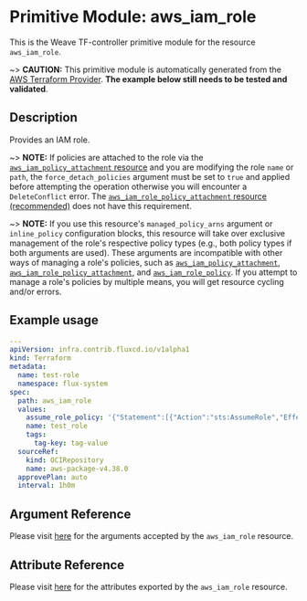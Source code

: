 
# Primitive Module: aws_iam_role

This is the Weave TF-controller primitive module for the resource `aws_iam_role`.

~> **CAUTION:** This primitive module is automatically generated from the [AWS Terraform Provider](https://registry.terraform.io/providers/hashicorp/aws/latest/docs/resources/iam_role). **The example below still needs to be tested and validated**.

## Description

Provides an IAM role.

~> **NOTE:** If policies are attached to the role via the [`aws_iam_policy_attachment` resource](/docs/providers/aws/r/iam_policy_attachment.html) and you are modifying the role `name` or `path`, the `force_detach_policies` argument must be set to `true` and applied before attempting the operation otherwise you will encounter a `DeleteConflict` error. The [`aws_iam_role_policy_attachment` resource (recommended)](/docs/providers/aws/r/iam_role_policy_attachment.html) does not have this requirement.

~> **NOTE:** If you use this resource's `managed_policy_arns` argument or `inline_policy` configuration blocks, this resource will take over exclusive management of the role's respective policy types (e.g., both policy types if both arguments are used). These arguments are incompatible with other ways of managing a role's policies, such as [`aws_iam_policy_attachment`](/docs/providers/aws/r/iam_policy_attachment.html), [`aws_iam_role_policy_attachment`](/docs/providers/aws/r/iam_role_policy_attachment.html), and [`aws_iam_role_policy`](/docs/providers/aws/r/iam_role_policy.html). If you attempt to manage a role's policies by multiple means, you will get resource cycling and/or errors.

## Example usage

```yaml
---
apiVersion: infra.contrib.fluxcd.io/v1alpha1
kind: Terraform
metadata:
  name: test-role
  namespace: flux-system
spec:
  path: aws_iam_role
  values:
    assume_role_policy: '{"Statement":[{"Action":"sts:AssumeRole","Effect":"Allow","Principal":{"Service":"ec2.amazonaws.com"},"Sid":""}],"Version":"2012-10-17"}'
    name: test_role
    tags:
      tag-key: tag-value
  sourceRef:
    kind: OCIRepository
    name: aws-package-v4.38.0
  approvePlan: auto
  interval: 1h0m
```

## Argument Reference

Please visit [here](https://registry.terraform.io/providers/hashicorp/aws/latest/docs/resources/iam_role#argument-reference) for the arguments accepted by the `aws_iam_role` resource.

## Attribute Reference

Please visit [here](https://registry.terraform.io/providers/hashicorp/aws/latest/docs/resources/iam_role#attributes-reference) for the attributes exported by the `aws_iam_role` resource.
